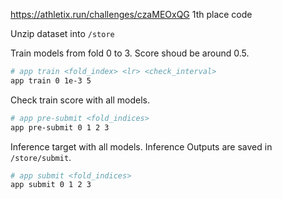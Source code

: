https://athletix.run/challenges/czaMEOxQG 1th place code


Unzip dataset into `/store`

Train models from fold 0 to 3.
Score shoud be around 0.5.

```sh
# app train <fold_index> <lr> <check_interval>
app train 0 1e-3 5
```

Check train score with all models.
```sh
# app pre-submit <fold_indices>
app pre-submit 0 1 2 3
```

Inference target with all models.
Inference Outputs are saved in `/store/submit`.

```sh
# app submit <fold_indices>
app submit 0 1 2 3
```
